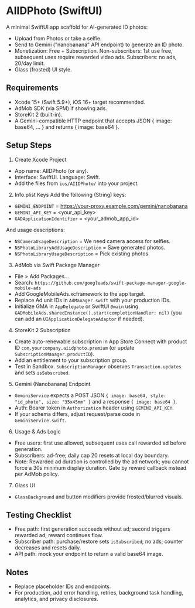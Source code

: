 # AIIDPhoto (SwiftUI)

A minimal SwiftUI app scaffold for AI-generated ID photos:
- Upload from Photos or take a selfie.
- Send to Gemini ("nanobanana" API endpoint) to generate an ID photo.
- Monetization: Free + Subscription. Non-subscribers: 1st use free, subsequent uses require rewarded video ads. Subscribers: no ads, 20/day limit.
- Glass (frosted) UI style.

## Requirements
- Xcode 15+ (Swift 5.9+), iOS 16+ target recommended.
- AdMob SDK (via SPM) if showing ads.
- StoreKit 2 (built-in).
- A Gemini-compatible HTTP endpoint that accepts JSON { image: base64, ... } and returns { image: base64 }.

## Setup Steps

1. Create Xcode Project
- App name: AIIDPhoto (or any).
- Interface: SwiftUI. Language: Swift.
- Add the files from `ios/AIIDPhoto/` into your project.

2. Info.plist Keys
Add the following (String) keys:
- `GEMINI_ENDPOINT` = https://your-proxy.example.com/gemini/nanobanana
- `GEMINI_API_KEY` = <your_api_key>
- `GADApplicationIdentifier` = <your_admob_app_id>

And usage descriptions:
- `NSCameraUsageDescription` = We need camera access for selfies.
- `NSPhotoLibraryAddUsageDescription` = Save generated photos.
- `NSPhotoLibraryUsageDescription` = Pick existing photos.

3. AdMob via Swift Package Manager
- File > Add Packages…
- Search: `https://github.com/googleads/swift-package-manager-google-mobile-ads`
- Add GoogleMobileAds.xcframework to the app target.
- Replace Ad unit IDs in `AdManager.swift` with your production IDs.
- Initialize GMA in `AppDelegate` or SwiftUI `@main` using `GADMobileAds.sharedInstance().start(completionHandler: nil)` (you can add an `UIApplicationDelegateAdaptor` if needed).

4. StoreKit 2 Subscription
- Create auto-renewable subscription in App Store Connect with product ID `com.yourcompany.aiidphoto.premium` (or update `SubscriptionManager.productID`).
- Add an entitlement to your subscription group.
- Test in Sandbox. `SubscriptionManager` observes `Transaction.updates` and sets `isSubscribed`.

5. Gemini (Nanobanana) Endpoint
- `GeminiService` expects a POST JSON `{ image: base64, style: "id_photo", size: "35x45mm" }` and a response `{ image: base64 }`.
- Auth: Bearer token in `Authorization` header using `GEMINI_API_KEY`.
- If your schema differs, adjust request/parse code in `GeminiService.swift`.

6. Usage & Ads Logic
- Free users: first use allowed, subsequent uses call rewarded ad before generation.
- Subscribers: ad-free; daily cap 20 resets at local day boundary.
- Note: Rewarded ad duration is controlled by the ad network; you cannot force a 30s minimum display duration. Gate by reward callback instead per AdMob policy.

7. Glass UI
- `GlassBackground` and button modifiers provide frosted/blurred visuals.

## Testing Checklist
- Free path: first generation succeeds without ad; second triggers rewarded ad; reward continues flow.
- Subscriber path: purchase/restore sets `isSubscribed`; no ads; counter decreases and resets daily.
- API path: mock your endpoint to return a valid base64 image.

## Notes
- Replace placeholder IDs and endpoints.
- For production, add error handling, retries, background task handling, analytics, and privacy disclosures.
